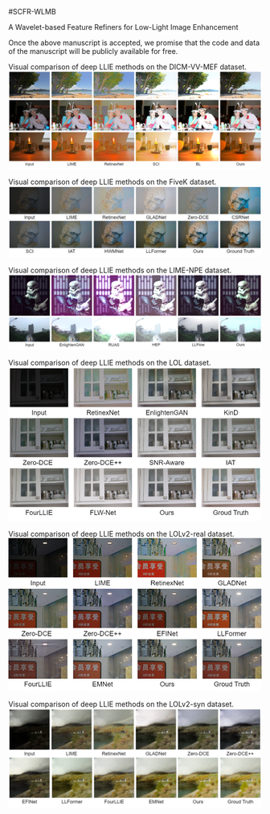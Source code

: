 #SCFR-WLMB

A Wavelet-based Feature Refiners for Low-Light Image Enhancement

Once the above manuscript is accepted, we promise that the code and data of the manuscript will be publicly available for free.

Visual comparison of deep LLIE methods on the DICM-VV-MEF dataset.
![这是DICM-VV-MEF](/DICM-VV-MEF.png)

Visual comparison of deep LLIE methods on the FiveK dataset.
![这是FiveK](/FiveK.png)

Visual comparison of deep LLIE methods on the LIME-NPE dataset.
![这是LIME-NPE](/LIME-NPE.png)

Visual comparison of deep LLIE methods on the LOL dataset.
![这是LOL](/LOL.png)

Visual comparison of deep LLIE methods on the LOLv2-real dataset.
![这是LOLv2-real](/LOLv2-real.png)

Visual comparison of deep LLIE methods on the LOLv2-syn dataset.
![这是LOLv2-syn](/LOLv2-syn.png)
